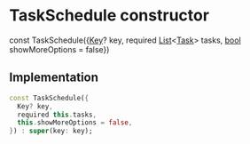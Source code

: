 


# TaskSchedule constructor






const
TaskSchedule({[Key](https://api.flutter.dev/flutter/foundation/Key-class.html)? key, required [List](https://api.flutter.dev/flutter/dart-core/List-class.html)&lt;[Task](../../models_task_task_model/Task-class.md)> tasks, [bool](https://api.flutter.dev/flutter/dart-core/bool-class.html) showMoreOptions = false})





## Implementation

```dart
const TaskSchedule({
  Key? key,
  required this.tasks,
  this.showMoreOptions = false,
}) : super(key: key);
```







